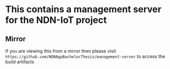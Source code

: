 # This contains a management server for the NDN-IoT project

## Mirror
If you are viewing this from a mirror then please visit `https://github.com/NDNAppBachelorThesis/management-server` to 
access the build artifacts
